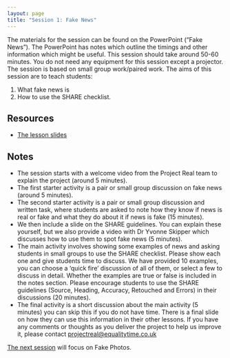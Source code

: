 ```yaml
--- 
layout: page
title: "Session 1: Fake News"
---
```



The materials for the session can be found on the PowerPoint (“Fake News”). The PowerPoint has notes which outline the timings and other information which might be useful.  This session should take around 50-60 minutes. You do not need any equipment for this session except a projector.  The session is based on small group work/paired work.
The aims of this session are to teach students:
1.	What fake news is
2.	How to use the SHARE checklist.

## Resources
* [The lesson slides]({{site.baseurl}}/assets/lessons/1_Fake_News.pptx)

## Notes
*	The session starts with a welcome video from the Project Real team to explain the project (around 5 minutes).  
*	The first starter activity is a pair or small group discussion on fake news (around 5 minutes).
*	The second starter activity is a pair or small group discussion and written task, where students are asked to note how they know if news is real or fake and what they do about it if news is fake (15 minutes).
*	We then include a slide on the SHARE guidelines. You can explain these yourself, but we also provide a video with Dr Yvonne Skipper which discusses how to use them to spot fake news (5 minutes).
*	The main activity involves showing some examples of news and asking students in small groups to use the SHARE checklist.  Please show each one and give students time to discuss. We have provided 10 examples, you can choose a ‘quick fire’ discussion of all of them, or select a few to discuss in detail. Whether the examples are true or false is included in the notes section. Please encourage students to use the SHARE guidelines (Source, Heading, Accuracy, Retouched and Errors) in their discussions (20 minutes).
*	The final activity is a short discussion about the main activity (5 minutes) you can skip this if you do not have time.  There is a final slide on how they can use this information in their other lessons.
If you have any comments or thoughts as you deliver the project to help us improve it, please contact projectreal@equalitytime.co.uk


[The next session](session2) will focus on Fake Photos.  

